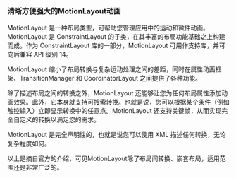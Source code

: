 ### 清晰方便强大的MotionLayout动画
MotionLayout 是一种布局类型，可帮助您管理应用中的运动和微件动画。MotionLayout 是 ConstraintLayout 的子类，在其丰富的布局功能基础之上构建而成。作为 ConstraintLayout 库的一部分，MotionLayout 可用作支持库，并可向后兼容 API 级别 14。

MotionLayout 缩小了布局转换与复杂运动处理之间的差距，同时在属性动画框架、TransitionManager 和 CoordinatorLayout 之间提供了各种功能。

除了描述布局之间的转换之外，MotionLayout 还能够让您为任何布局属性添加动画效果。此外，它本身就支持可搜索转换。也就是说，您可以根据某个条件（例如触控输入）立即显示转换中的任意点。MotionLayout 还支持关键帧，从而实现完全自定义的转换以满足您的需求。

MotionLayout 是完全声明性的，也就是说您可以使用 XML 描述任何转换，无论复杂程度如何。

以上是摘自官方的介绍，可见MotionLayout除了布局间转换、嵌套布局，适用范围还是非常广泛的。

